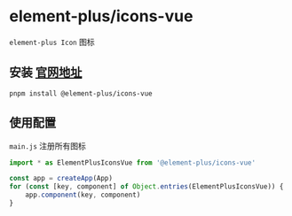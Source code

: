 # element-plus/icons-vue
`element-plus Icon` 图标

## 安装 [官网地址](https://element-plus.gitee.io/zh-CN/guide/design.html)

```
pnpm install @element-plus/icons-vue
```

## 使用配置
`main.js` 注册所有图标
``` js
import * as ElementPlusIconsVue from '@element-plus/icons-vue'

const app = createApp(App)
for (const [key, component] of Object.entries(ElementPlusIconsVue)) {
    app.component(key, component)
}
```
